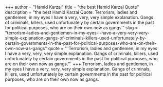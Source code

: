 +++
author = "Hamid Karzai"
title = "the best Hamid Karzai Quote"
description = "the best Hamid Karzai Quote: Terrorism, ladies and gentlemen, in my eyes I have a very, very, very simple explanation. Gangs of criminals, killers, used unfortunately by certain governments in the past for political purposes, who are on their own now as gangs."
slug = "terrorism-ladies-and-gentlemen-in-my-eyes-i-have-a-very-very-very-simple-explanation-gangs-of-criminals-killers-used-unfortunately-by-certain-governments-in-the-past-for-political-purposes-who-are-on-their-own-now-as-gangs"
quote = '''Terrorism, ladies and gentlemen, in my eyes I have a very, very, very simple explanation. Gangs of criminals, killers, used unfortunately by certain governments in the past for political purposes, who are on their own now as gangs.'''
+++
Terrorism, ladies and gentlemen, in my eyes I have a very, very, very simple explanation. Gangs of criminals, killers, used unfortunately by certain governments in the past for political purposes, who are on their own now as gangs.
